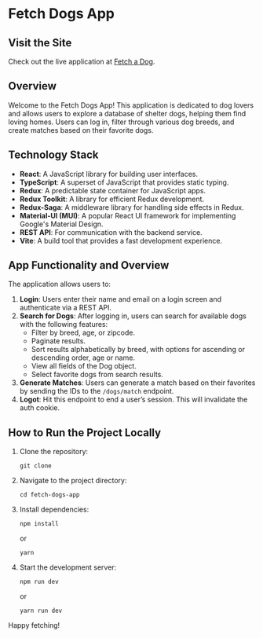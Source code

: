 # Fetch Dogs App

## Visit the Site

Check out the live application at [Fetch a Dog](https://fetch-a-dog-ns.netlify.app/).

## Overview

Welcome to the Fetch Dogs App! This application is dedicated to dog lovers and allows users to explore a database of shelter dogs, helping them find loving homes. Users can log in, filter through various dog breeds, and create matches based on their favorite dogs.

## Technology Stack

- **React**: A JavaScript library for building user interfaces.
- **TypeScript**: A superset of JavaScript that provides static typing.
- **Redux**: A predictable state container for JavaScript apps.
- **Redux Toolkit**: A library for efficient Redux development.
- **Redux-Saga**: A middleware library for handling side effects in Redux.
- **Material-UI (MUI)**: A popular React UI framework for implementing Google's Material Design.
- **REST API**: For communication with the backend service.
- **Vite**: A build tool that provides a fast development experience.

## App Functionality and Overview

The application allows users to:

1. **Login**: Users enter their name and email on a login screen and authenticate via a REST API.
2. **Search for Dogs**: After logging in, users can search for available dogs with the following features:
   - Filter by breed, age, or zipcode.
   - Paginate results.
   - Sort results alphabetically by breed, with options for ascending or descending order, age or name.
   - View all fields of the Dog object.
   - Select favorite dogs from search results.
3. **Generate Matches**: Users can generate a match based on their favorites by sending the IDs to the `/dogs/match` endpoint.
4. **Logot**: Hit this endpoint to end a user’s session. This will invalidate the auth cookie.

## How to Run the Project Locally

1. Clone the repository:

   ```
   git clone
   ```

2. Navigate to the project directory:

   ```
   cd fetch-dogs-app
   ```

3. Install dependencies:

   ```
   npm install
   ```

   or

   ```
   yarn
   ```

4. Start the development server:

   ```
   npm run dev
   ```

   or

   ```
   yarn run dev
   ```

Happy fetching!
